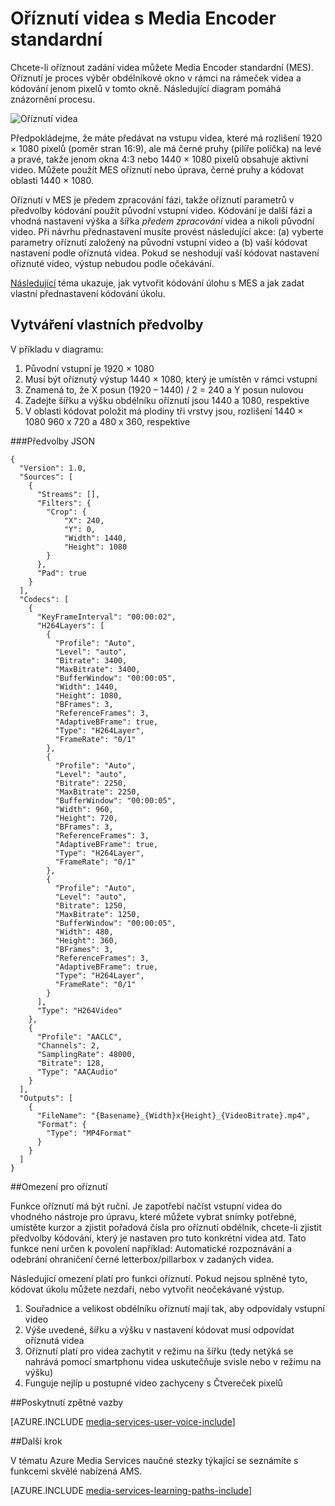 <properties
    pageTitle="Jak oříznout videa | Microsoft Azure"
    description="Tento článek ukazuje, jak chcete-li oříznout videa s Media Encoder standardní."
    services="media-services"
    documentationCenter=""
    authors="anilmur"
    manager="erikre"
    editor=""/>

<tags
    ms.service="media-services"
    ms.workload="media"
    ms.tgt_pltfrm="na"
    ms.devlang="dotnet"
    ms.topic="article"
    ms.date="09/26/2016"  
    ms.author="anilmur;juliako;"/>

# <a name="crop-videos-with-media-encoder-standard"></a>Oříznutí videa s Media Encoder standardní

Chcete-li oříznout zadání videa můžete Media Encoder standardní (MES). Oříznutí je proces výběr obdélníkové okno v rámci na rámeček videa a kódování jenom pixelů v tomto okně. Následující diagram pomáhá znázornění procesu.

![Oříznutí videa](./media/media-services-crop-video/media-services-crop-video01.png)

Předpokládejme, že máte předávat na vstupu videa, které má rozlišení 1920 × 1080 pixelů (poměr stran 16:9), ale má černé pruhy (pilíře políčka) na levé a pravé, takže jenom okna 4:3 nebo 1440 × 1080 pixelů obsahuje aktivní video. Můžete použít MES oříznutí nebo úprava, černé pruhy a kódovat oblasti 1440 × 1080.

Oříznutí v MES je předem zpracování fázi, takže oříznutí parametrů v předvolby kódování použít původní vstupní video. Kódování je další fázi a vhodná nastavení výška a šířka *předem zpracování* videa a nikoli původní video. Při návrhu přednastavení musíte provést následující akce: (a) vyberte parametry oříznutí založený na původní vstupní video a (b) vaší kódovat nastavení podle oříznutá videa. Pokud se neshodují vaší kódovat nastavení oříznuté video, výstup nebudou podle očekávání.

[Následující](media-services-advanced-encoding-with-mes.md#encoding_with_dotnet) téma ukazuje, jak vytvořit kódování úlohu s MES a jak zadat vlastní přednastavení kódování úkolu. 

## <a name="creating-a-custom-preset"></a>Vytváření vlastních předvolby

V příkladu v diagramu:

1. Původní vstupní je 1920 × 1080
1. Musí být oříznutý výstup 1440 × 1080, který je umístěn v rámci vstupní
1. Znamená to, že X posun (1920 – 1440) / 2 = 240 a Y posun nulovou
1. Zadejte šířku a výšku obdélníku oříznutí jsou 1440 a 1080, respektive
1. V oblasti kódovat položit má plodiny tři vrstvy jsou, rozlišení 1440 × 1080 960 x 720 a 480 x 360, respektive

###<a name="json-preset"></a>Předvolby JSON


    {
      "Version": 1.0,
      "Sources": [
        {
          "Streams": [],
          "Filters": {
            "Crop": {
                "X": 240,
                "Y": 0,
                "Width": 1440,
                "Height": 1080
            }
          },
          "Pad": true
        }
      ],
      "Codecs": [
        {
          "KeyFrameInterval": "00:00:02",
          "H264Layers": [
            {
              "Profile": "Auto",
              "Level": "auto",
              "Bitrate": 3400,
              "MaxBitrate": 3400,
              "BufferWindow": "00:00:05",
              "Width": 1440,
              "Height": 1080,
              "BFrames": 3,
              "ReferenceFrames": 3,
              "AdaptiveBFrame": true,
              "Type": "H264Layer",
              "FrameRate": "0/1"
            },
            {
              "Profile": "Auto",
              "Level": "auto",
              "Bitrate": 2250,
              "MaxBitrate": 2250,
              "BufferWindow": "00:00:05",
              "Width": 960,
              "Height": 720,
              "BFrames": 3,
              "ReferenceFrames": 3,
              "AdaptiveBFrame": true,
              "Type": "H264Layer",
              "FrameRate": "0/1"
            },
            {
              "Profile": "Auto",
              "Level": "auto",
              "Bitrate": 1250,
              "MaxBitrate": 1250,
              "BufferWindow": "00:00:05",
              "Width": 480,
              "Height": 360,
              "BFrames": 3,
              "ReferenceFrames": 3,
              "AdaptiveBFrame": true,
              "Type": "H264Layer",
              "FrameRate": "0/1"
            }
          ],
          "Type": "H264Video"
        },
        {
          "Profile": "AACLC",
          "Channels": 2,
          "SamplingRate": 48000,
          "Bitrate": 128,
          "Type": "AACAudio"
        }
      ],
      "Outputs": [
        {
          "FileName": "{Basename}_{Width}x{Height}_{VideoBitrate}.mp4",
          "Format": {
            "Type": "MP4Format"
          }
        }
      ]
    }


##<a name="restrictions-on-cropping"></a>Omezení pro oříznutí

Funkce oříznutí má být ruční. Je zapotřebí načíst vstupní videa do vhodného nástroje pro úpravu, které můžete vybrat snímky potřebné, umístěte kurzor a zjistit pořadová čísla pro oříznutí obdélník, chcete-li zjistit předvolby kódování, který je nastaven pro tuto konkrétní videa atd. Tato funkce není určen k povolení například: Automatické rozpoznávání a odebrání ohraničení černé letterbox/pillarbox v zadaných videa.

Následující omezení platí pro funkci oříznutí. Pokud nejsou splněné tyto, kódovat úkolu můžete nezdaří, nebo vytvořit neočekávané výstup.

1. Souřadnice a velikost obdélníku oříznutí mají tak, aby odpovídaly vstupní video
1. Výše uvedené, šířku a výšku v nastavení kódovat musí odpovídat oříznutá videa
1. Oříznutí platí pro videa zachytit v režimu na šířku (tedy netýká se nahrává pomocí smartphonu videa uskutečňuje svisle nebo v režimu na výšku)
1. Funguje nejlíp u postupné video zachyceny s Čtvereček pixelů

##<a name="provide-feedback"></a>Poskytnutí zpětné vazby

[AZURE.INCLUDE [media-services-user-voice-include](../../includes/media-services-user-voice-include.md)]

##<a name="next-step"></a>Další krok
 
V tématu Azure Media Services naučné stezky týkající se seznámíte s funkcemi skvělé nabízená AMS.  

[AZURE.INCLUDE [media-services-learning-paths-include](../../includes/media-services-learning-paths-include.md)]
